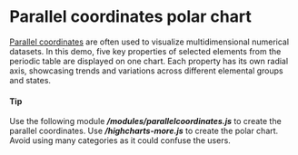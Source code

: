 # Parallel coordinates polar chart
[Parallel coordinates](https://www.highcharts.com/docs/chart-and-series-types/parallel-coordinates-chart) are often used to visualize multidimensional numerical datasets. In this demo, five key properties of selected elements from the periodic table are displayed on one chart. Each property has its own radial axis, showcasing trends and variations across different elemental groups and states.

####  Tip
Use the following module ***/modules/parallelcoordinates.js*** to create the parallel coordinates.
Use ***/highcharts-more.js*** to create the polar chart.
Avoid using many categories as it could confuse the users.
